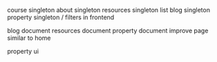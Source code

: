 course singleton
about singleton
resources singleton
list blog singleton
property singleton / filters in frontend

blog document
resources document
property document
improve page similar to home

property ui
